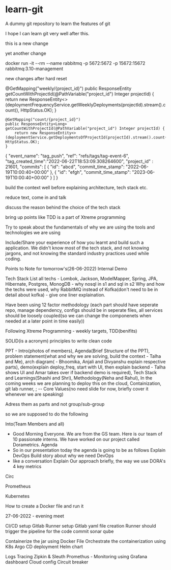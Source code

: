 # learn-git
A dummy git repository to learn the features of git

I hope I can learn git very well after this.

this is a new change

yet another change

docker run -it --rm --name rabbitmq -p 5672:5672 -p 15672:15672 rabbitmq:3.10-management

new changes after hard reset

@GetMapping("weekly/{project_id}")
    public ResponseEntity<Long> getCountWithProjectId(@PathVariable("project_id") Integer projectId) {
        return new ResponseEntity<>(deploymentFrequencyService.getWeeklyDeployments(projectId).stream().count(), HttpStatus.OK);
    }

    
    @GetMapping("count/{project_id}")
    public ResponseEntity<Long> getCountWithProjectId(@PathVariable("project_id") Integer projectId) {
        return new ResponseEntity<>(deploymentService.getDeploymentsOfProjectId(projectId).stream().count(), HttpStatus.OK);
    }


{
  "event_name": "tag_push",
  "ref": "refs/tags/tag-event-6",
  "tag_created_time":"2022-06-22T18:53:09.308264600",
  "project_id" : 21601,
  "commits": [
    {
      "id": "abcd",
      "commit_time_stamp": "2022-06-19T10:00:40+00:00"
    },
    {
      "id": "efgh",
      "commit_time_stamp": "2023-06-19T10:00:40+00:00"
    }
  ]
}


build the context well before explaining architecture, tech stack etc.

reduce text, come in and talk

discuss the reason behind the choice of the tech stack

bring up points like TDD is a part of Xtreme programming

Try to speak about the fundamentals of why we are using the tools and technologies we are using

Include/Share your experience of how you learnt and build such a application. We didn't know most of the tech stack, and not knowing jargons, and not knowing the standard industry practices used while coding.


Points to Note for tomorrow's(26-06-2022) Internal Demo

Tech Stack
List all techs - Lombok, Jackson, ModelMapper, Spring, JPA, Hibernate, Postgres, MonogDB - why nosql in s1 and sql in s2
Why and how the techs were used, why RabbitMQ instead of Kofka(don't need to be in detail about kofka) - give one liner explaination.

Have been using 12 factor methodology (each part should have seperate repo, manage dependency, configs should be in seperate files, all services should be loosely coupled(so we can change the componenets when needed at a later point in time easily))

Following Xtreme Programming - weekly targets, TDD(benifits)

SOLID(is a acronym) principles to write clean code

PPT - Intro(photos of members), Agenda(Brief Structure of the PPT), problem statement(what and why we are solving, build the context - Talha and Me), arch diagram( - Bhoomika, Anjali and Divyanshu explain respective parts), demo(explain deploy_freq, start with UI, then explain backend - Talha shows UI and Amar takes over if backend demo is required), Tech Stack and Learnings(Shashi and Shri), Methodology(Neha and Rahul), In the coming weeks we are planning to deploy this on the cloud, Containization, git lab runner, ;
-- Core Values(no need slide for now, briefly cover it whenever we are speaking)

Adress them as parts and not group/sub-group


so we are supposed to do the following

Into(Team Members and all)
 - Good Morning Everyone. We are from the GS team. Here is our team of 10 passionate interns. We have worked on our project called Dorametrics.
Agenda
 - So in our presentation today the agenda is going to be as follows
Explain DevOps
Build story about why we need DevOps 
 - like a conversation
Explain Our approach briefly, the way we use DORA's 4 key metrics



Circ

Prometheus

Kubernetes

How to create a Docker file and run it




27-06-2022 - evening meet

CI/CD setup
  Gitlab Runner setup
  Gitlab yaml file creation
  Runner should trigger the pipeline for the code commit
  sonar qube

Containerize the jar using Docker File
Orchestrate the containerization using K8s
Argo CD deployment
Helm chart

Logs Tracing
  Zipkin & Sleuth
Promethus -  Monitoring using Grafana dashboard
Cloud config
Circuit breaker